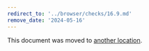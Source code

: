 ```yaml
---
redirect_to: '../browser/checks/16.9.md'
remove_date: '2024-05-16'
---
```


This document was moved to [another location](../browser/checks/16.9.md).

<!-- This redirect file can be deleted after 2024-05-16. -->
<!-- Redirects that point to other docs in the same project expire in three months. -->
<!-- Redirects that point to docs in a different project or site (for example, link is not relative and starts with `https:`) expire in one year. -->
<!-- Before deletion, see: https://docs.gitlab.com/ee/development/documentation/redirects.html -->
